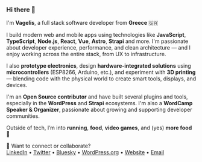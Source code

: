 ### Hi there 👋

I'm **Vagelis**, a full stack software developer from **Greece** 🇬🇷

I build modern web and mobile apps using technologies like **JavaScript**, **TypeScript**, **Node.js**, **React**, **Vue**, **Astro**, **Strapi** and more. I'm passionate about developer experience, performance, and clean architecture — and I enjoy working across the entire stack, from UX to infrastructure.

I also **prototype electronics**, design **hardware-integrated solutions** using **microcontrollers** (ESP8266, Arduino, etc.), and experiment with **3D printing** — blending code with the physical world to create smart tools, displays, and devices.

I'm an **Open Source contributor** and have built several plugins and tools, especially in the **WordPress** and **Strapi** ecosystems. I'm also a **WordCamp Speaker & Organizer**, passionate about growing and supporting developer communities.

Outside of tech, I’m into **running**, **food**, **video games**, and (yes) **more food** 🍜

🧩 Want to connect or collaborate?  
[LinkedIn](https://www.linkedin.com/in/vagelisp/) • [Twitter](https://twitter.com/vagpapdev) • [Bluesky](https://bsky.app/profile/vagelis.dev) • [WordPress.org](https://profiles.wordpress.org/eboxnet/) • [Website](https://vagelis.dev) • [Email](mailto:hello@vagelis.dev)
